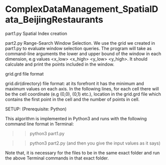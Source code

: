 # ComplexDataManagement_SpatialData_BeijingRestaurants
part1.py Spatial Index creation

part2.py Range-Search Window Selection. We use the grid we created in part1.py to evaluate window selection queries. The program will take as command-line arguments the lower and upper bound of the window in each dimension,
e.g values <x_low> <x_high> <y_low> <y_high>. It should calculate and print the points included in the window.

grid.grd file format <identifier> <x-coordinate> <y-coordinate>

grid.dir(directory) file format: at its forefront it has the minimum and maximum values on each axis.
In the following lines, for each cell there will be the cell coordinate (e.g (0,0), (0,1) etc.), location in the grid.grd file which contains the first point in the cell and the number of points in cell.

SETUP: (Prerequisite: Python)

This algorithm is implemented in Python3 and runs with the following command line format in Terminal:
>> python3 part1.py 

>> python3 part2.py (and then you give the input values as it says)

Note that, it is necessary for the files to be in the same exact folder and run the above Terminal
commands in that exact folder.
